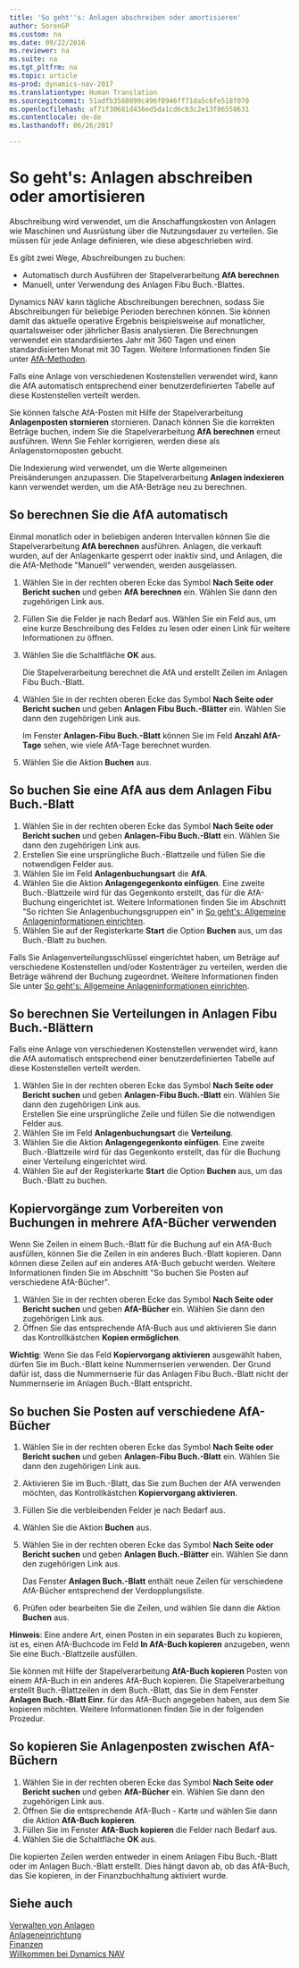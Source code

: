 ```yaml
---
title: 'So geht''s: Anlagen abschreiben oder amortisieren'
author: SorenGP
ms.custom: na
ms.date: 09/22/2016
ms.reviewer: na
ms.suite: na
ms.tgt_pltfrm: na
ms.topic: article
ms-prod: dynamics-nav-2017
ms.translationtype: Human Translation
ms.sourcegitcommit: 51adfb3588099c496f0946ff71da5c6fe518f070
ms.openlocfilehash: af71f30681d436ed5da1cd6cb3c2e13f86558631
ms.contentlocale: de-de
ms.lasthandoff: 06/26/2017

---
```


# <a name="how-to-depreciate-or-amortize-fixed-assets"></a>So geht's: Anlagen abschreiben oder amortisieren
Abschreibung wird verwendet, um die Anschaffungskosten von Anlagen wie Maschinen und Ausrüstung über die Nutzungsdauer zu verteilen. Sie müssen für jede Anlage definieren, wie diese abgeschrieben wird.  

 Es gibt zwei Wege, Abschreibungen zu buchen:
- Automatisch durch Ausführen der Stapelverarbeitung **AfA berechnen**
- Manuell, unter Verwendung des Anlagen Fibu Buch.-Blattes.  

Dynamics NAV kann tägliche Abschreibungen berechnen, sodass Sie Abschreibungen für beliebige Perioden berechnen können. Sie können damit das aktuelle operative Ergebnis beispielsweise auf monatlicher, quartalsweiser oder jährlicher Basis analysieren. Die Berechnungen verwendet ein standardisiertes Jahr mit 360 Tagen und einen standardisierten Monat mit 30 Tagen. Weitere Informationen finden Sie unter [AfA-Methoden](fa-depreciation-methods.md).

Falls eine Anlage von verschiedenen Kostenstellen verwendet wird, kann die AfA automatisch entsprechend einer benutzerdefinierten Tabelle auf diese Kostenstellen verteilt werden.  

Sie können falsche AfA-Posten mit Hilfe der Stapelverarbeitung **Anlagenposten stornieren** stornieren. Danach können Sie die korrekten Beträge buchen, indem Sie die Stapelverarbeitung **AfA berechnen** erneut ausführen. Wenn Sie Fehler korrigieren, werden diese als Anlagenstornoposten gebucht.  

Die Indexierung wird verwendet, um die Werte allgemeinen Preisänderungen anzupassen. Die Stapelverarbeitung **Anlagen indexieren** kann verwendet werden, um die AfA-Beträge neu zu berechnen.  

## <a name="to-calculate-a-depreciation-automatically"></a>So berechnen Sie die AfA automatisch
Einmal monatlich oder in beliebigen anderen Intervallen können Sie die Stapelverarbeitung **AfA berechnen** ausführen. Anlagen, die verkauft wurden, auf der Anlagenkarte gesperrt oder inaktiv sind, und Anlagen, die die AfA-Methode "Manuell" verwenden, werden ausgelassen.    

1. Wählen Sie in der rechten oberen Ecke das Symbol **Nach Seite oder Bericht suchen** und geben **AfA berechnen** ein. Wählen Sie dann den zugehörigen Link aus.  
2. Füllen Sie die Felder je nach Bedarf aus. Wählen Sie ein Feld aus, um eine kurze Beschreibung des Feldes zu lesen oder einen Link für weitere Informationen zu öffnen.
3. Wählen Sie die Schaltfläche **OK** aus.  

    Die Stapelverarbeitung berechnet die AfA und erstellt Zeilen im Anlagen Fibu Buch.-Blatt.  
4. Wählen Sie in der rechten oberen Ecke das Symbol **Nach Seite oder Bericht suchen** und geben **Anlagen Fibu Buch.-Blätter** ein. Wählen Sie dann den zugehörigen Link aus.

    Im Fenster **Anlagen-Fibu Buch.-Blatt** können Sie im Feld **Anzahl AfA-Tage** sehen, wie viele AfA-Tage berechnet wurden.  
5. Wählen Sie die Aktion **Buchen** aus.

## <a name="to-post-a-depreciation-manually-from-the-fixed-asset-gl-journal"></a>So buchen Sie eine AfA aus dem Anlagen Fibu Buch.-Blatt
1. Wählen Sie in der rechten oberen Ecke das Symbol **Nach Seite oder Bericht suchen** und geben **Anlagen-Fibu Buch.-Blatt** ein. Wählen Sie dann den zugehörigen Link aus.  
2. Erstellen Sie eine ursprüngliche Buch.-Blattzeile und füllen Sie die notwendigen Felder aus.
3. Wählen Sie im Feld **Anlagenbuchungsart** die **AfA**.
4. Wählen Sie die Aktion **Anlagengegenkonto einfügen**. Eine zweite Buch.-Blattzeile wird für das Gegenkonto erstellt, das für die AfA-Buchung eingerichtet ist. Weitere Informationen finden Sie im Abschnitt "So richten Sie Anlagenbuchungsgruppen ein" in [So geht's: Allgemeine Anlageninformationen einrichten](fa-how-setup-general.md).
5. Wählen Sie auf der Registerkarte **Start** die Option **Buchen** aus, um das Buch.-Blatt zu buchen.

Falls Sie Anlagenverteilungsschlüssel eingerichtet haben, um Beträge auf verschiedene Kostenstellen und/oder Kostenträger zu verteilen, werden die Beträge während der Buchung zugeordnet. Weitere Informationen finden Sie unter [So geht's: Allgemeine Anlageninformationen einrichten](fa-how-setup-general.md).

## <a name="to-calculate-allocations-in-the-fixed-asset-gl-journal"></a>So berechnen Sie Verteilungen in Anlagen Fibu Buch.-Blättern
Falls eine Anlage von verschiedenen Kostenstellen verwendet wird, kann die AfA automatisch entsprechend einer benutzerdefinierten Tabelle auf diese Kostenstellen verteilt werden.  

1. Wählen Sie in der rechten oberen Ecke das Symbol **Nach Seite oder Bericht suchen** und geben **Anlagen-Fibu Buch.-Blatt** ein. Wählen Sie dann den zugehörigen Link aus.   
Erstellen Sie eine ursprüngliche Zeile und füllen Sie die notwendigen Felder aus.
3. Wählen Sie im Feld **Anlagenbuchungsart** die **Verteilung**.
4. Wählen Sie die Aktion **Anlagengegenkonto einfügen**. Eine zweite Buch.-Blattzeile wird für das Gegenkonto erstellt, das für die Buchung einer Verteilung eingerichtet wird.
5. Wählen Sie auf der Registerkarte **Start** die Option **Buchen** aus, um das Buch.-Blatt zu buchen.

## <a name="use-duplication-lists-to-prepare-to-post-to-multiple-depreciation-books"></a>Kopiervorgänge zum Vorbereiten von Buchungen in mehrere AfA-Bücher verwenden  
Wenn Sie Zeilen in einem Buch.-Blatt für die Buchung auf ein AfA-Buch ausfüllen, können Sie die Zeilen in ein anderes Buch.-Blatt kopieren. Dann können diese Zeilen auf ein anderes AfA-Buch gebucht werden. Weitere Informationen finden Sie im Abschnitt "So buchen Sie Posten auf verschiedene AfA-Bücher".

1. Wählen Sie in der rechten oberen Ecke das Symbol **Nach Seite oder Bericht suchen** und geben **AfA-Bücher** ein. Wählen Sie dann den zugehörigen Link aus.  
2. Öffnen Sie das entsprechende AfA-Buch aus und aktivieren Sie dann das Kontrollkästchen **Kopien ermöglichen**.  

**Wichtig**: Wenn Sie das Feld **Kopiervorgang aktivieren** ausgewählt haben, dürfen Sie im Buch.-Blatt keine Nummernserien verwenden. Der Grund dafür ist, dass die Nummernserie für das Anlagen Fibu Buch.-Blatt nicht der Nummernserie im Anlagen Buch.-Blatt entspricht.

## <a name="to-post-entries-to-different-depreciation-books"></a>So buchen Sie Posten auf verschiedene AfA-Bücher  
1. Wählen Sie in der rechten oberen Ecke das Symbol **Nach Seite oder Bericht suchen** und geben **Anlagen-Fibu Buch.-Blatt** ein. Wählen Sie dann den zugehörigen Link aus.
2. Aktivieren Sie im Buch.-Blatt, das Sie zum Buchen der AfA verwenden möchten, das Kontrollkästchen **Kopiervorgang aktivieren**.
3. Füllen Sie die verbleibenden Felder je nach Bedarf aus.
4. Wählen Sie die Aktion **Buchen** aus.
5. Wählen Sie in der rechten oberen Ecke das Symbol **Nach Seite oder Bericht suchen** und geben **Anlagen Buch.-Blätter** ein. Wählen Sie dann den zugehörigen Link aus.

    Das Fenster **Anlagen Buch.-Blatt** enthält neue Zeilen für verschiedene AfA-Bücher entsprechend der Verdopplungsliste.   

6. Prüfen oder bearbeiten Sie die Zeilen, und wählen Sie dann die Aktion **Buchen** aus.

**Hinweis**: Eine andere Art, einen Posten in ein separates Buch zu kopieren, ist es, einen AfA-Buchcode im Feld **In AfA-Buch kopieren** anzugeben, wenn Sie eine Buch.-Blattzeile ausfüllen.

Sie können mit Hilfe der Stapelverarbeitung **AfA-Buch kopieren** Posten von einem AfA-Buch in ein anderes AfA-Buch kopieren. Die Stapelverarbeitung erstellt Buch.-Blattzeilen in dem Buch.-Blatt, das Sie in dem Fenster **Anlagen Buch.-Blatt Einr.** für das AfA-Buch angegeben haben, aus dem Sie kopieren möchten. Weitere Informationen finden Sie in der folgenden Prozedur.

## <a name="to-copy-fixed-asset-ledger-entries-between-depreciation-books"></a>So kopieren Sie Anlagenposten zwischen AfA-Büchern  
1. Wählen Sie in der rechten oberen Ecke das Symbol **Nach Seite oder Bericht suchen** und geben **AfA-Bücher** ein. Wählen Sie dann den zugehörigen Link aus.
2. Öffnen Sie die entsprechende AfA-Buch - Karte und wählen Sie dann die Aktion **AfA-Buch kopieren**.  
3. Füllen Sie im Fenster **AfA-Buch kopieren** die Felder nach Bedarf aus.  
4. Wählen Sie die Schaltfläche **OK** aus.  

Die kopierten Zeilen werden entweder in einem Anlagen Fibu Buch.-Blatt oder im Anlagen Buch.-Blatt erstellt. Dies hängt davon ab, ob das AfA-Buch, das Sie kopieren, in der Finanzbuchhaltung aktiviert wurde.

## <a name="see-also"></a>Siehe auch
[Verwalten von Anlagen](fa-manage.md)  
[Anlageneinrichtung](fa-setup.md)  
[Finanzen](finance-setup.md)  
[Willkommen bei Dynamics NAV](across-get-started.md)

